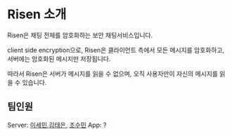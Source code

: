 # Risen 소개

Risen은 채팅 전체를 암호화하는 보안 채팅서비스입니다.

client side encryption으로,
Risen은 클라이언트 측에서 모든 메시지를 암호화하고, 서버에는 암호화된 메시지만 저장됩니다.

따라서 Risen은 서버가 메시지를 읽을 수 없으며, 오직 사용자만이 자신의 메시지를 읽을 수 있습니다.

## 팀인원

Server: [이세민](https://github.com/wwwcomcomcomcom),[김태은](https://github.com/snowykte0426), [조수민](https://github.com/suuuuuuminnnnnn)
App: ?
